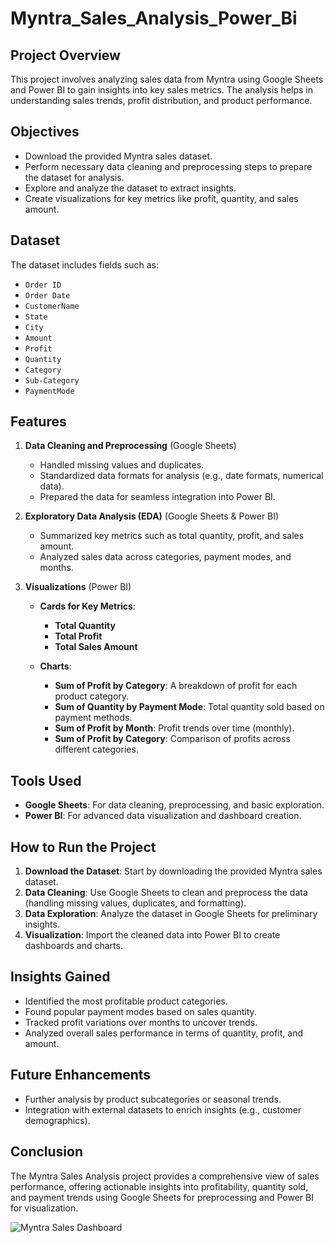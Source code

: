 # Myntra_Sales_Analysis_Power_Bi

## Project Overview
This project involves analyzing sales data from Myntra using Google Sheets and Power BI to gain insights into key sales metrics. The analysis helps in understanding sales trends, profit distribution, and product performance.

## Objectives
- Download the provided Myntra sales dataset.
- Perform necessary data cleaning and preprocessing steps to prepare the dataset for analysis.
- Explore and analyze the dataset to extract insights.
- Create visualizations for key metrics like profit, quantity, and sales amount.

## Dataset
The dataset includes fields such as:
- `Order ID`
- `Order Date`
- `CustomerName`
- `State`
- `City`
- `Amount`
- `Profit`
- `Quantity`
- `Category`
- `Sub-Category`
- `PaymentMode`
  

## Features
1. **Data Cleaning and Preprocessing** (Google Sheets)
   - Handled missing values and duplicates.
   - Standardized data formats for analysis (e.g., date formats, numerical data).
   - Prepared the data for seamless integration into Power BI.

2. **Exploratory Data Analysis (EDA)** (Google Sheets & Power BI)
   - Summarized key metrics such as total quantity, profit, and sales amount.
   - Analyzed sales data across categories, payment modes, and months.

3. **Visualizations** (Power BI)
   - **Cards for Key Metrics**:
     - **Total Quantity**
     - **Total Profit**
     - **Total Sales Amount**
   
   - **Charts**:
     - **Sum of Profit by Category**: A breakdown of profit for each product category.
     - **Sum of Quantity by Payment Mode**: Total quantity sold based on payment methods.
     - **Sum of Profit by Month**: Profit trends over time (monthly).
     - **Sum of Profit by Category**: Comparison of profits across different categories.

## Tools Used
- **Google Sheets**: For data cleaning, preprocessing, and basic exploration.
- **Power BI**: For advanced data visualization and dashboard creation.

## How to Run the Project
1. **Download the Dataset**: Start by downloading the provided Myntra sales dataset.
2. **Data Cleaning**: Use Google Sheets to clean and preprocess the data (handling missing values, duplicates, and formatting).
3. **Data Exploration**: Analyze the dataset in Google Sheets for preliminary insights.
4. **Visualization**: Import the cleaned data into Power BI to create dashboards and charts.

## Insights Gained
- Identified the most profitable product categories.
- Found popular payment modes based on sales quantity.
- Tracked profit variations over months to uncover trends.
- Analyzed overall sales performance in terms of quantity, profit, and amount.

## Future Enhancements
- Further analysis by product subcategories or seasonal trends.
- Integration with external datasets to enrich insights (e.g., customer demographics).

## Conclusion
The Myntra Sales Analysis project provides a comprehensive view of sales performance, offering actionable insights into profitability, quantity sold, and payment trends using Google Sheets for preprocessing and Power BI for visualization.

![Myntra Sales Dashboard](https://github.com/user-attachments/assets/8e1464f1-8f88-4666-b0f0-56b3d71f6424)
